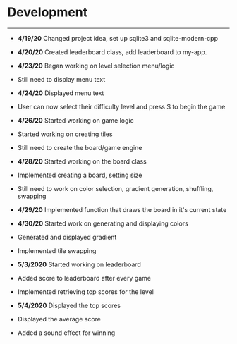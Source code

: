 # Development

---
- **4/19/20** Changed project idea, set up sqlite3 and sqlite-modern-cpp

- **4/20/20** Created leaderboard class, add leaderboard to my-app.

- **4/23/20** Began working on level selection menu/logic
- Still need to display menu text

- **4/24/20** Displayed menu text
- User can now select their difficulty level and press S to begin the game

- **4/26/20** Started working on game logic
- Started working on creating tiles
- Still need to create the board/game engine

- **4/28/20** Started working on the board class
- Implemented creating a board, setting size
- Still need to work on color selection, gradient generation, shuffling, swapping

- **4/29/20** Implemented function that draws the board in it's current state

- **4/30/20** Started work on generating and displaying colors
- Generated and displayed gradient
- Implemented tile swapping

- **5/3/2020** Started working on leaderboard
- Added score to leaderboard after every game
- Implemented retrieving top scores for the level

- **5/4/2020** Displayed the top scores
- Displayed the average score
- Added a sound effect for winning